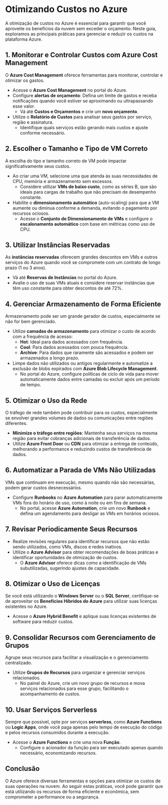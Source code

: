 # Otimizando Custos no Azure

A otimização de custos no Azure é essencial para garantir que você aproveite os benefícios da nuvem sem exceder o orçamento. Neste guia, exploramos as principais práticas para gerenciar e reduzir os custos na plataforma Azure.

## 1. Monitorar e Controlar Custos com Azure Cost Management

O **Azure Cost Management** oferece ferramentas para monitorar, controlar e otimizar os gastos.

- Acesse o **Azure Cost Management** no portal do Azure.
- Configure **alertas de orçamento**: Defina um limite de gastos e receba notificações quando você estiver se aproximando ou ultrapassando esse valor.
  - Vá até **Custos e Orçamentos** e crie um **novo orçamento**.
- Utilize o **Relatório de Custos** para analisar seus gastos por serviço, região e assinatura.
  - Identifique quais serviços estão gerando mais custos e ajuste conforme necessário.

## 2. Escolher o Tamanho e Tipo de VM Correto

A escolha do tipo e tamanho correto de VM pode impactar significativamente seus custos.

- Ao criar uma VM, selecione uma que atenda às suas necessidades de CPU, memória e armazenamento sem excessos.
  - Considere utilizar **VMs de baixo custo**, como as séries B, que são ideais para cargas de trabalho que não precisam de desempenho constante.
- Habilite o **dimensionamento automático** (auto-scaling) para que a VM aumente ou diminua conforme a demanda, evitando o pagamento por recursos ociosos.
  - Acesse o **Conjunto de Dimensionamento de VMs** e configure o **escalonamento automático** com base em métricas como uso de CPU.

## 3. Utilizar Instâncias Reservadas

As **instâncias reservadas** oferecem grandes descontos em VMs e outros serviços do Azure quando você se compromete com um contrato de longo prazo (1 ou 3 anos).

- Vá até **Reservas de Instâncias** no portal do Azure.
- Avalie o uso de suas VMs atuais e considere reservar instâncias que têm uso constante para obter descontos de até 72%.

## 4. Gerenciar Armazenamento de Forma Eficiente

Armazenamento pode ser um grande gerador de custos, especialmente se não for bem gerenciado.

- Utilize **camadas de armazenamento** para otimizar o custo de acordo com a frequência de acesso:
  - **Hot**: Ideal para dados acessados com frequência.
  - **Cool**: Para dados acessados com pouca frequência.
  - **Archive**: Para dados que raramente são acessados e podem ser armazenados a longo prazo.
- Limpe dados não utilizados ou antigos regularmente e automatize a exclusão de blobs expirados com **Azure Blob Lifecycle Management**.
  - No portal do Azure, configure políticas de ciclo de vida para mover automaticamente dados entre camadas ou excluir após um período de tempo.

## 5. Otimizar o Uso da Rede

O tráfego de rede também pode contribuir para os custos, especialmente se envolver grandes volumes de dados ou comunicações entre regiões diferentes.

- **Minimize o tráfego entre regiões**: Mantenha seus serviços na mesma região para evitar cobranças adicionais de transferência de dados.
- Utilize **Azure Front Door** ou **CDN** para otimizar a entrega de conteúdo, melhorando a performance e reduzindo custos de transferência de dados.

## 6. Automatizar a Parada de VMs Não Utilizadas

VMs que continuam em execução, mesmo quando não são necessárias, podem gerar custos desnecessários.

- Configure **Runbooks** no **Azure Automation** para parar automaticamente VMs fora do horário de uso, como à noite ou em fins de semana.
  - No portal, acesse **Azure Automation**, crie um novo **Runbook** e defina um agendamento para desligar as VMs em horários ociosos.

## 7. Revisar Periodicamente Seus Recursos

- Realize revisões regulares para identificar recursos que não estão sendo utilizados, como VMs, discos e redes inativos.
- Utilize o **Azure Advisor** para obter recomendações de boas práticas e identificar oportunidades de otimização de custos.
  - O **Azure Advisor** oferece dicas como a identificação de VMs subutilizadas, sugerindo ajustes de capacidade.

## 8. Otimizar o Uso de Licenças

Se você está utilizando o **Windows Server** ou o **SQL Server**, certifique-se de aproveitar os **Benefícios Híbridos do Azure** para utilizar suas licenças existentes no Azure.

- Acesse o **Azure Hybrid Benefit** e aplique suas licenças existentes de software para reduzir custos.

## 9. Consolidar Recursos com Gerenciamento de Grupos

Agrupe seus recursos para facilitar a visualização e o gerenciamento centralizado.

- Utilize **Grupos de Recursos** para organizar e gerenciar serviços relacionados.
  - No painel do Azure, crie um novo grupo de recursos e mova serviços relacionados para esse grupo, facilitando o acompanhamento de custos.

## 10. Usar Serviços Serverless

Sempre que possível, opte por serviços **serverless**, como **Azure Functions** ou **Logic Apps**, onde você paga apenas pelo tempo de execução do código e pelos recursos consumidos durante a execução.

- Acesse o **Azure Functions** e crie uma nova **Função**.
  - Configure o acionador da função para ser executado apenas quando necessário, economizando recursos.

## Conclusão

O Azure oferece diversas ferramentas e opções para otimizar os custos de suas operações na nuvem. Ao seguir estas práticas, você pode garantir que está utilizando os recursos de forma eficiente e econômica, sem comprometer a performance ou a segurança.
